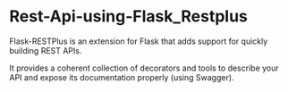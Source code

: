# Rest-Api-using-Flask_Restplus

Flask-RESTPlus is an extension for Flask that adds support for quickly building REST APIs.

It provides a coherent collection of decorators and tools to describe your API and expose its documentation properly (using Swagger).
